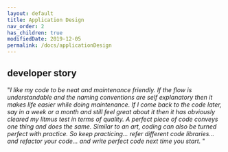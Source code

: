 ```yaml
---
layout: default
title: Application Design
nav_order: 2
has_children: true
modifiedDate: 2019-12-05
permalink: /docs/applicationDesign
---
```


## developer story

&quot;*I like my code to be neat and maintenance friendly. If the flow is understandable and the naming conventions are self explanatory then it makes life easier while doing maintenance. If I come back to the code later, say in a week or a month and still feel great about it then it has obviously cleared my litmus test in terms of quality. A perfect piece of code conveys one thing and does the same. Similar to an art, coding can also be turned perfect with practice. So keep practicing... refer different code libraries... and refactor your code... and write perfect code next time you start.* &quot;
